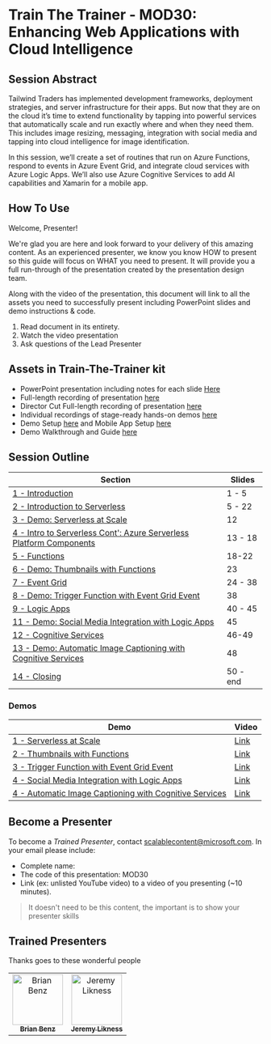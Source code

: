 # Train The Trainer - MOD30: Enhancing Web Applications with Cloud Intelligence

## Session Abstract

Tailwind Traders has implemented development frameworks, deployment strategies, and server infrastructure for their apps. But now that they are on the cloud it’s time to extend functionality by tapping into powerful services that automatically scale and run exactly where and when they need them. This includes image resizing, messaging, integration with social media and tapping into cloud intelligence for image identification.

In this session, we’ll create a set of routines that run on Azure Functions, respond to events in Azure Event Grid, and integrate cloud services with Azure Logic Apps. We’ll also use Azure Cognitive Services to add AI capabilities and Xamarin for a mobile app.

## How To Use

Welcome, Presenter!

We're glad you are here and look forward to your delivery of this amazing content. As an experienced presenter, we know you know HOW to present so this guide will focus on WHAT you need to present. It will provide you a full run-through of the presentation created by the presentation design team.

Along with the video of the presentation, this document will link to all the assets you need to successfully present including PowerPoint slides and demo instructions &
code.

1. Read document in its entirety.
2. Watch the video presentation
3. Ask questions of the Lead Presenter

## Assets in Train-The-Trainer kit

- PowerPoint presentation including notes for each slide [Here]([https://#](https://globaleventcdn.blob.core.windows.net/assets/mod/mod30/mod30-2019-10_Oct-24.pptx))
- Full-length recording of presentation [here](https://#)
- Director Cut Full-length recording of presentation [here](https://#)
- Individual recordings of stage-ready hands-on demos [here](https://#)
- Demo Setup [here](Setup.md) and Mobile App Setup [here](MOBILE-APP-README.md)
- Demo Walkthrough and Guide [here](Demos.md)

## Session Outline

| Section  | Slides |
|----------|----------|
|[1 - Introduction](README.md)|  1 - 5
|[2 - Introduction to Serverless](README.md)|  5 - 22
|[3 - Demo: Serverless at Scale](README.md)| 12
|[4 - Intro to Serverless Cont': Azure Serverless Platform Components](tbd.md)| 13 - 18
|[5 - Functions](README.md)|  18-22
|[6 - Demo: Thumbnails with Functions](README.md)| 23
|[7 - Event Grid](slides/section/03/README.md)| 24 - 38
|[8 - Demo: Trigger Function with Event Grid Event](README.md)| 38
|[9 - Logic Apps](README.md)|  40 - 45
|[11 - Demo: Social Media Integration with Logic Apps](README.md)|  45
|[12 - Cognitive Services](README.md)|  46-49
|[13 - Demo: Automatic Image Captioning with Cognitive Services](README.md)|  48
|[14 - Closing](README.md)| 50 - end

### Demos

| Demo  | Video |  
|----------|----------|
|[1 - Serverless at Scale](demos.md#demo-1-serverless-for-elastic-scale)|[Link](https://globaleventcdn.blob.core.windows.net/assets/mod/mod30/MOD30_Demo1.mp4)
|[2 - Thumbnails with Functions](demos.md#demo-2-thumbnails-with-functions)|[Link](https://globaleventcdn.blob.core.windows.net/assets/mod/mod30/MOD30_Demo2.mp4)
|[3 - Trigger Function with Event Grid Event ](demos.md#demo-3-trigger-function-with-event-grid-event)|[Link](https://globaleventcdn.blob.core.windows.net/assets/mod/mod30/MOD30_Demo3.mp4)
|[4 - Social Media Integration with Logic Apps ](demos.md#demo-4-social-media-integration-with-logic-apps)|[Link](https://coming.soon)
|[4 - Automatic Image Captioning with Cognitive Services](demos.md#demo-4-automatic-image-captioning-with-logic-apps)|[Link](https://coming.soon)



## Become a Presenter

To become a *Trained Presenter*, contact [scalablecontent@microsoft.com](mailto:scalablecontent@microsoft.com). In your email please include:

- Complete name:
- The code of this presentation: MOD30
- Link (ex: unlisted YouTube video) to a video of you presenting (~10 minutes).

> It doesn't need to be this content, the important is to show your presenter skills

## Trained Presenters

Thanks goes to these wonderful people

<!-- ALL-CONTRIBUTORS-LIST:START - Do not remove or modify this section -->
<!-- prettier-ignore -->

<table>
<tr>
    <td align="center"><a href="https://medium.com/@bbenz">
        <img src="https://avatars2.githubusercontent.com/u/2809036?s=400&v=4" width="100px;" alt="Brian Benz"/><br />
        <sub><b>Brian Benz</b></sub></a><br />
            <!-- <a href="https://github.com/neilpeterson/ignite-tour-fy20/commits?author=fboucher" title="talk">📢</a>
            <a href="https://github.com/neilpeterson/ignite-tour-fy20/commits?author=fboucher" title="Documentation">📖</a>  -->
    </td>
    <td align="center"><a href="https://blog.jeremylikness.com/">
        <img src="https://avatars0.githubusercontent.com/u/5479675?s=400&v=4" width="100px;" alt="Jeremy Likness"/><br />
        <sub><b>Jeremy Likness</b></sub></a><br />
            <!-- <a href="https://github.com/neilpeterson/ignite-tour-fy20/commits?author=neilpeterson" title="talk">🎨</a>
            <a href="https://github.com/neilpeterson/ignite-tour-fy20/commits?author=neilpeterson" title="design">📖</a>  -->
    </td>
</tr></table>

<!-- ALL-CONTRIBUTORS-LIST:END -->
